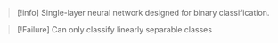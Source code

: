 > [!info] 
> Single-layer neural network designed for binary classification.
> 

> [!Failure]
>  Can only classify linearly separable classes
>  
